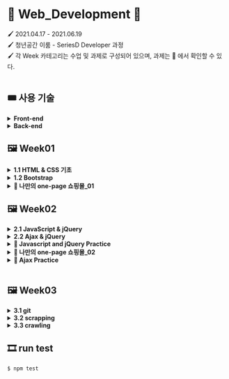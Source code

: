 # 🎨 Web_Development 🎨

🖌 2021.04.17 - 2021.06.19<br>
🖌 청년공간 이룸 - SeriesD Developer 과정<br> 
🖌 각 Week 카테고리는 수업 및 과제로 구성되어 있으며, 과제는 📒 에서 확인할 수 있다.<br><br>


## 🎟 사용 기술

<details>
  <summary><b>Front-end</b></summary><br>

  1. HTML
  2.  CSS
  
    - bootstrap
  
  3. JS

    - node.js
    - jest
    - jQuery
</details>

<details>
  <summary><b>Back-end</b></summary><br>
  
  1. python 
  
    - requests
    - beautifulSoup

</details>


## 🖼 Week01

<details>
  <summary><b>1.1 HTML & CSS 기초</b></summary><br>
  HTML 기초 태그를 알아보고, 로그인 창을 구현해 보았다.<br><br>

1. 로그인<br>

    > <a href = "https://github.com/bbjoite09/SeriesD/blob/master/practice/week01/login.html">practice/week01/login.html</a>

    h1, h5, input, button 태그를 이용하여 로그인 페이지를 만든다.

    <code>조건. 로그인 안내 내용, ID, PW 입력 칸은 style 태그를 이용하여 가로, 세로 축 기준 중앙으로 배치한다.</code>

    실행 결과는 아래 그림과 같다.

    <p align = center><img src = "image/login.PNG" alt="로그인"><p>
    

2. 로그인(CSS 분리)<br>

    > <a href = "https://github.com/bbjoite09/SeriesD/blob/master/practice/week01/login_noCSS.html">practice/week01/login_noCSS.html</a>

    협업을 하는 경우 파일의 분리는 필연적이다.<br>
    style 태그 내부의 내용을 main.css 파일로 옮겨 html/CSS 파일을 분리하였다.

     <p align = center><img src = "image/login_noCSS.PNG" alt="로그인" ><p>

     추가로, 페이지를 구성하는 글자의 <a src="https://fonts.google.com/?subset=korean"> 폰트</a>도 변경하였다.
     해당 내용은 <a href="https://github.com/bbjoite09/SeriesD/practice/week01/login_noCSS.html">여기</a>에서 확인할 수 있다.<br>

</details>

<details>
  <summary><b>1.2 Bootstrap</b></summary><br>

  > <a href = "https://github.com/bbjoite09/SeriesD/blob/master/practice/week01/bootstrap.html">practice/week01/bootstrap.html</a>

  부트스트랩을 이용해 클론페이지를 만들어 보았다. 실습 결과는 아래와 같다.
  <p align = center><img src = "image/bootstrap.PNG" alt="로그인" ><p><br><br>
</details>
<details>
<summary><b>📒 나만의 one-page 쇼핑몰_01</b></summary><br>
임의의 상품을 판매하는 페이지를 만들어 보았다. 버튼에 대한 반응은 따로 처리하지 않았다.<br>

><a href ="https://github.com/bbjoite09/SeriesD/blob/master/practice/week01/product.html">practice/week01/product.html</a>

><a href = "https://github.com/bbjoite09/SeriesD/blob/master/practice/css/style_shop.css">practice/css/style_shop.css</a>

해당 내용은 <a href ="https://github.com/bbjoite09/SeriesD/blob/master/practice/week01/product.html">여기</a>에서 확인할 수 있다.<br>

<p align = center><img src = "image/happii_shop.PNG" alt="로그인"><p>
<br>
</details>


## 🖼 Week02
<details>
  <summary><b>2.1 JavaScript & jQuery</b></summary><br>

  Week01에서 학습했던 HTML, CSS만으로는 정적인 화면 표현만 가능하였다. 이에 동적 움직임을 줄 수 있도록 하는 언어가 <code>Javascript</code>이다. Javascript는 객체 기반의 프로그래밍 언어이며, ECMAScript의 표준 사양을 가장 잘 구현한 언어로 대부분의 브라우저에서 이를 지원한다.(모든 웹 서버는 HTML, CSS, Javascript를 응답 데이터로 전송함.)<br><br>

  1. Javascript 기초 문법<br>
  
      > <a href = "https://github.com/bbjoite09/SeriesD/blob/master/practice/week02/main.js">practice/week02/main.js</a>
  
      > <a href = "https://github.com/bbjoite09/SeriesD/blob/master/practice/week02/main.test.js"> practice/week02/main.test.js</a>

      자바스크립트 기초 문법(변수정의, function, 조건문, 반복문 등)을 학습하였다. 추가로 test file을 만들어, 필요한 테스트를 실행해보았다. test 파일을 통해 main 코드에 대한 test를 진행함으로써 더 견고한 코드를 만들 수 있다.<br>
      +) 일반적으로 test 파일 이름은 <code> 테스트하는 파일.test.js</code> 형식으로 설정한다. 여기서는 main.js를 테스트하므로 main.test.js로 명명하였다.

  2. jQuery
      ><a href = "https://github.com/bbjoite09/SeriesD/blob/master/practice/week02/memo.html">practice/week02/memo.html</a>

      <code>jQuery</code>는 javascript 라이브러리로, HTML 속 클라이언트 사이드 스크립트 언어를 단순화하도록 설계되었다. 이는 매우 간단하다는 특징을 가지고 있으며 브라우저 호환성이 있다.<br>
      ```
      document.getElementById('post-url').value
      >> "Hello"

      $("post-url").val()
      >> "Hello"
      ```

      jQuery를 사용할때는 `<head>`태그 안에 아래 문장을 import 시켜줘야한다.<br>
      ```
      <script src="https://ajax.googleapis.com/ajax/libs/jquery/3.5.1/jquery.min.js"></script>
      ```
      <br>
      week01에서 진행하였던 memo.html에 jQuery를 사용하여 "포스팅박스 열기" 버튼에 대한 반응을 추가했다. 해당 실습에 대한 내용은 <a href = "https://github.com/bbjoite09/SeriesD/blob/master/practice/week02/memo.html">여기</a>에서 확인할 수 있다.

</details>
<details>
  <summary><b>2.2 Ajax & jQuery</b></summary><br>
  
  `Ajax`는 Javascript의 라이브러리 중 하나로 비동기 서버 통신 및 클라이언트와 서버간에 XML 데이터를 주고받는 기술을 말한다. 이때 `비동기`이란 사용자가 보고있는 페이지에 대하여 어떤 동작이 일어났을때, 웹 페이지 전체를 갱신하지 않고 일부분만 업데이트 할 수 있도록하는 것을 말한다. 이는 전체 페이지를 계속해서 갱신하지 않는다는 점에서, 불필요한 낭비를 줄이고 웹페이지의 속도를 향상시킨다.<br><br>
  한편 `서버통신`은 서버의 자원을 제공받기 위해 서버-클라이언트 간에 request, response를 하는 것을 말한다.

  - Request<br>
    클라이언트는 서버에게 Request 한다. Request의 method로는 DELETE(지우기), GET(가져오기), POST(추가하기) 등이 있다.

  - Response<br>
    서버는 클라이언트에게 Response 한다. HTTP 통신 프로토콜에서는 Response status code로 응답의 상태를 표현하는데, 응답은 5가지 그룹으로 나뉜다. 대표적으로 정상 응답(200 OK), 클라이언트 에러(404 not found), 서버 에러(500 Internal Server Error)가 있다.

<br>

< 실습 >
  
1. 서울시 OpenAPI(<a href="http://openapi.seoul.go.kr:8088/6d4d776b466c656533356a4b4b5872/json/RealtimeCityAir/1/99">실시간 미세먼지 상태</a>)를 이용하여 미세먼지 수치(PM10)가 25㎍/㎥ 이상인 관측소(MSRSTE_NM)를 빨강색으로 표시해준다.

    > <a href="https://github.com/bbjoite09/SeriesD/blob/master/practice/week02/ajaxTest.html">practice/week02/ajaxTest.html</a>

2. 일반 API(<a href="https://api.thecatapi.com/v1/images/search">고양이 사진</a> API)를 활용하여 랜덤으로 고양이 이미지를 출력해준다.

    ><a href="https://github.com/bbjoite09/SeriesD/blob/master/practice/week02/randomCat.html">practice/week02/randomCat.html</a>
   
</details>
<details>
  <summary><b>📒 Javascript and jQuery Practice</b></summary><br>
  1. Javascript
  
  - 버튼을 누를때마다 누른 횟수에 대한 alert창을 띄운다.

    ><a href="https://github.com/bbjoite09/SeriesD/blob/master/practice/week02/homework/buttonCnt.html">practice/week02/homework/buttonCnt.html</a>

  - 버튼의 count를 세어, 짝/홀에 따라 다른 alert을 띄운다.(alert.html는 alert만, alert_up.html은 alert와 함께 button의 count를 화면에띄워준다.)

    ><a href="https://github.com/bbjoite09/SeriesD/blob/master/practice/week02/homework/alert.html">practice/week02/homework/alert.html</a>
  
    ><a href="https://github.com/bbjoite09/SeriesD/blob/master/practice/week02/homework/alert_up.html">practice/week02/homework/alert_up.html</a>
  - 서울시 Open API(<a href="http://openapi.seoul.go.kr:8088/6d4d776b466c656533356a4b4b5872/json/bikeList/1/99 ">실시간 따릉이 데이터</a>)를 활용하여, 사용자가 입력한 수 이하의 자전거를 보유한 정류장을 출력한다.(bike_up 에서는 0이하의 대수에 대해서는 검색이 불가하도록 처리하였다.)
    ><a href="https://github.com/bbjoite09/SeriesD/blob/master/practice/week02/homework/bike.html">practice/week02/homework/bike.html</a>

    ><a href="https://github.com/bbjoite09/SeriesD/blob/master/practice/week02/homework/bike_up.html">practice/week02/homework/bike_up.html</a>

<br>
2. jQuery<br>

- 입력값이 빈칸이면 경고메시지를, 아니면 입력값을 alert 한다.
  ><a href="https://github.com/bbjoite09/SeriesD/blob/master/practice/week02/homework/inputText.html">practice/week02/homework/inputText.html</a>
- 입력받은 이메일이 올바르지 않은 형식이면 경고메시지를, 아니면 도메인을 alert 한다.
  ><a href="https://github.com/bbjoite09/SeriesD/blob/master/practice/week02/homework/inputEmail.html">practice/week02/homework/inputEmail.html</a>

  <br><br>
</details>
<details>
<summary><b>📒 나만의 one-page 쇼핑몰_02</b></summary><br>

><a href="https://github.com/bbjoite09/SeriesD/blob/master/practice/week02/product.html">practice/week02/homework/product.html</a>

week01의 과제 "나만의 one-page 쇼핑몰_01"에 Javascript와 Ajax를 사용하여 아래 조건을 추가한다.<br><br>

  - 조건1. 사용자가 Order란에 주문자 성함, 수량, 주소, 전화번호를 기입하지 않았을 때 alert를 보낸다.
  - 조건2. <a href="https://api.manana.kr/exchange/rate.json">환율정보 API</a>를 활용하여 원화 가격 우측에 달러 가격을 표시한다.<br><br>


실습결과는 아래와 같다.<br>
- 달러환산 금액 표현<br><br>
<p align=center><img src="image/happii_shop2.png" width="500"></p>

- 사용자 주문 정보 미기입시 alert<br><br>
<p align=center><img src="image/shop_alert.PNG" width="500"></p>
</details>
<details>
<summary><b>📒 Ajax Practice</b></summary><br>

- <a href="https://openlibrary.org/subjects/love.json?published_in=1900-2000"> 책 API</a>를 활용하여 사랑에 관한 책 리스트를 출력한다.

  > <a href="https://github.com/bbjoite09/SeriesD/blob/master/practice/week02/homework/loveBook.html">practice/week02/homework/loveBook.html</a>

- <a href="https://openlibrary.org/dev/docs/api/subjects "> 책 API</a>를 활용하여 컴퓨터 주제 책에 대한 내용을 출력한다.

  > <a href="https://github.com/bbjoite09/SeriesD/blob/master/practice/week02/homework/comBook.html">practice/week02/homework/comBook.html</a>

- <a href="http://numbersapi.com/"> 랜덤 숫자 의미부여 API</a>를 이용하여 입력한 숫자에 대한 의미를 출력한다.

  > <a href="https://github.com/bbjoite09/SeriesD/blob/master/practice/week02/homework/numMean.html">practice/week02/homework/numMean.html</a>
</details><br>

## 🖼 Week03
<details>
  <summary><b>3.1 git</b></summary><br>
</details>
<details>
  <summary><b>3.2 scrapping</b></summary><br>
</details>
<details>
  <summary><b>3.3 crawling</b></summary><br>
</details>




## 🎞 run test
```shell
$ npm test
```

